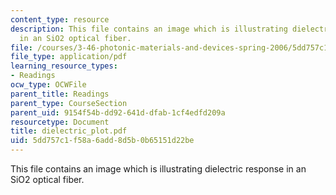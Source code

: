 ```yaml
---
content_type: resource
description: This file contains an image which is illustrating dielectric response
  in an SiO2 optical fiber.
file: /courses/3-46-photonic-materials-and-devices-spring-2006/5dd757c1f58a6add8d5b0b65151d22be_dielectric_plot.pdf
file_type: application/pdf
learning_resource_types:
- Readings
ocw_type: OCWFile
parent_title: Readings
parent_type: CourseSection
parent_uid: 9154f54b-dd92-641d-dfab-1cf4edfd209a
resourcetype: Document
title: dielectric_plot.pdf
uid: 5dd757c1-f58a-6add-8d5b-0b65151d22be
---
```

This file contains an image which is illustrating dielectric response in an SiO2 optical fiber.

